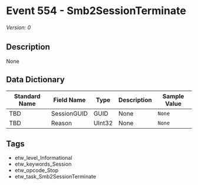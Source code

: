 # Event 554 - Smb2SessionTerminate
###### Version: 0

## Description
None

## Data Dictionary
|Standard Name|Field Name|Type|Description|Sample Value|
|---|---|---|---|---|
|TBD|SessionGUID|GUID|None|`None`|
|TBD|Reason|UInt32|None|`None`|

## Tags
* etw_level_Informational
* etw_keywords_Session
* etw_opcode_Stop
* etw_task_Smb2SessionTerminate